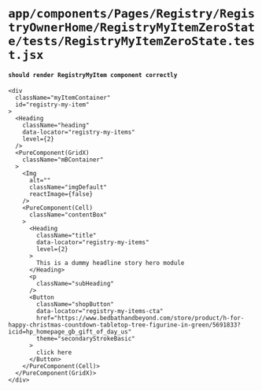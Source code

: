 # `app/components/Pages/Registry/RegistryOwnerHome/RegistryMyItemZeroState/tests/RegistryMyItemZeroState.test.jsx`

#### `should render RegistryMyItem component correctly`

```
<div
  className="myItemContainer"
  id="registry-my-item"
>
  <Heading
    className="heading"
    data-locator="registry-my-items"
    level={2}
  />
  <PureComponent(GridX)
    className="mBContainer"
  >
    <Img
      alt=""
      className="imgDefault"
      reactImage={false}
    />
    <PureComponent(Cell)
      className="contentBox"
    >
      <Heading
        className="title"
        data-locator="registry-my-items"
        level={2}
      >
        This is a dummy headline story hero module
      </Heading>
      <p
        className="subHeading"
      />
      <Button
        className="shopButton"
        data-locator="registry-my-items-cta"
        href="https://www.bedbathandbeyond.com/store/product/h-for-happy-christmas-countdown-tabletop-tree-figurine-in-green/5691833?icid=hp_homepage_gb_gift_of_day_us"
        theme="secondaryStrokeBasic"
      >
        click here
      </Button>
    </PureComponent(Cell)>
  </PureComponent(GridX)>
</div>
```

